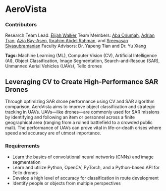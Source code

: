 # AeroVista

### Contributors
Research Team Lead: [Elijah Walker](https://www.linkedin.com/in/elijahtruthwalker/)
Team Members: [Aba Onumah](https://www.linkedin.com/in/aba-onumah-63315328b/), [Adrian Tran](https://www.linkedin.com/in/adrianvtran/), [Azia Bay-Asen](https://www.linkedin.com/in/aziabay/), [Ibrahim Abdel Rahman](https://www.linkedin.com/in/ibrahim-abdel-rahman/), and [Sreevasan Sivasubramanian](https://www.linkedin.com/in/sreevasan-sivasubramanian-0a3844228/)
Faculty Advisors: Dr. Yapeng Tian and Dr. Yu Xiang

**Tags:** Machine Learning (ML), Computer Vision (CV), Artificial Intelligence (AI), Object Classification, Image Segmentation, Search-and-Rescue (SAR), Unmanned Aerial Vehicles (UAVs), Tello drones
## Leveraging CV to Create High-Performance SAR Drones
Through optimizing SAR drone performance using CV and SAR algorithm comparison, AeroVista aims to improve object classification and strategic tracking in UAVs. UAVs—like drones—are commonly used for SAR missions by identifying and following an item or personnel across a finite geographical area (ranging from a ruined battlefield to a crowded public mall). The performance of UAVs can prove vital in life-or-death crises where speed and accuracy are of utmost importance.

### Requirements
- Learn the basics of convolutional neural networks (CNNs) and image segmentation
- Learn and utilize Python, OpenCV, PyTorch, and a Python-based API for Tello drones
- Develop a high level of accuracy for classification in route development
- Identify people or objects from multiple perspectives
